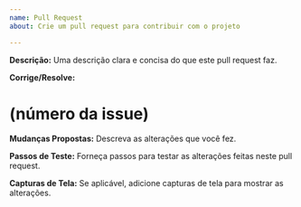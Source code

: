```yaml
---
name: Pull Request
about: Crie um pull request para contribuir com o projeto

---
```


**Descrição:**
Uma descrição clara e concisa do que este pull request faz.

**Corrige/Resolve:**
# (número da issue)

**Mudanças Propostas:**
Descreva as alterações que você fez.

**Passos de Teste:**
Forneça passos para testar as alterações feitas neste pull request.

**Capturas de Tela:**
Se aplicável, adicione capturas de tela para mostrar as alterações.
